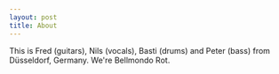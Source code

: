 ```yaml
---
layout: post
title: About
---
```


This is Fred (guitars), Nils (vocals), Basti (drums) and Peter (bass) from Düsseldorf, Germany. We're Bellmondo Rot.
